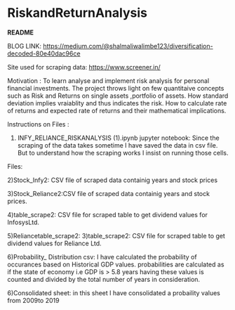 # RiskandReturnAnalysis

**README**

BLOG LINK: https://medium.com/@shalmaliwalimbe123/diversification-decoded-80e40dac96ce

Site used for scraping data: https://www.screener.in/

Motivation : To learn analyse and implement risk analysis for personal financial investments.
The project throws light on few quantitaive concepts such as Risk and Returns on single assets
,portfolio of assets. How standard deviation implies vraiablity and thus indicates the risk.
How to calculate rate of returns and expected rate of returns and their mathematical implications.


Instructions on Files  :

1) INFY_RELIANCE_RISKANALYSIS (1).ipynb jupyter notebook: Since the scraping of the data takes sometime I have saved the data in csv file.
But to understand how the scraping works I insist on running those cells.

Files:

2)Stock_Infy2: CSV file of scraped data containig years and stock prices

3)Stock_Reliance2:CSV file of scraped data containig years and stock prices.

4)table_scrape2: CSV file for scraped table to get dividend values for InfosysLtd.

5)Reliancetable_scrape2: 3)table_scrape2: CSV file for scraped table to get dividend values for Reliance Ltd.

6)Probability_ Distribution csv: I have calculated the probability of occurances based on Historical GDP values.
probabilities are calculated as if the state of economy i.e GDP is > 5.8 years having these values is counted and divided
by the total number of years in consideration.

6)Consolidated sheet: in this sheet I have consolidated a probaility values from 2009to 2019
